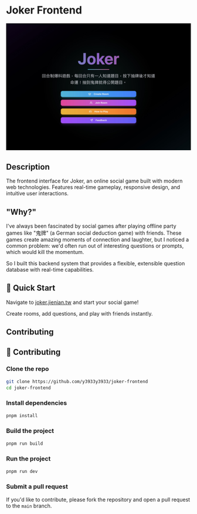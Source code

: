 # Joker Frontend

![joker](./joker.jpeg)

## Description

The frontend interface for Joker, an online social game built with modern web technologies. Features real-time gameplay, responsive design, and intuitive user interactions.

## "Why?"

I've always been fascinated by social games after playing offline party games like "鬼牌" (a German social deduction game) with friends. These games create amazing moments of connection and laughter, but I noticed a common problem: we'd often run out of interesting questions or prompts, which would kill the momentum.

So I built this backend system that provides a flexible, extensible question database with real-time capabilities.

## 🚀 Quick Start

Navigate to [joker.jienian.tw](https://joker.jienian.tw) and start your social game!

Create rooms, add questions, and play with friends instantly.

## Contributing

## 🤝 Contributing

### Clone the repo

```bash
git clone https://github.com/y3933y3933/joker-frontend
cd joker-frontend
```

### Install dependencies

```bash
pnpm install
```

### Build the project

```bash
pnpm run build
```

### Run the project

```bash
pnpm run dev
```

### Submit a pull request

If you'd like to contribute, please fork the repository and open a pull request to the `main` branch.
